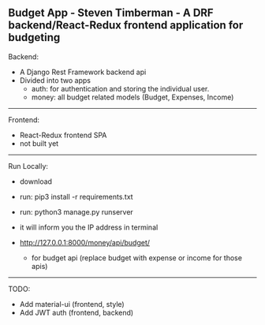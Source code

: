 Budget App - Steven Timberman - A DRF backend/React-Redux frontend application for budgeting
--------------------------------------------------------------------------
Backend:
- A Django Rest Framework backend api
- Divided into two apps
  - auth: for authentication and storing the individual user.
  - money: all budget related models (Budget, Expenses, Income)
--------------------------------------------------------------------------
Frontend:
- React-Redux frontend SPA
- not built yet
--------------------------------------------------------------------------
Run Locally:
- download
- run: pip3 install -r requirements.txt
- run: python3 manage.py runserver
- it will inform you the IP address in terminal

- http://127.0.0.1:8000/money/api/budget/
	- for budget api (replace budget with expense or income for those apis) 
---------------------------------------------------------------------------
TODO:
- Add material-ui (frontend, style)
- Add JWT auth (frontend, backend) 
